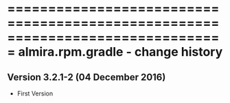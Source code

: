 ===============================================================================
almira.rpm.gradle - change history
===============================================================================

Version 3.2.1-2 (04 December 2016)
----------------------------------
* First Version
